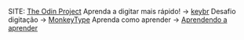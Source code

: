 
SITE: [The Odin Project](https://www.theodinproject.com)
Aprenda a digitar mais rápido! -> [keybr](https://www.keybr.com)
Desafio digitação -> [MonkeyType](https://monkeytype.com)
Aprenda como aprender ->  [Aprendendo a aprender](https://www.coursera.org/learn/aprendiendo-a-aprender)
